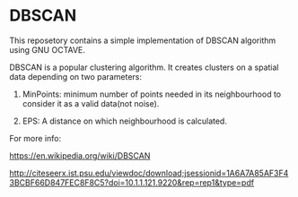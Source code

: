 # DBSCAN
This reposetory contains a simple implementation of DBSCAN algorithm using GNU OCTAVE.

DBSCAN is a popular clustering algorithm. It creates clusters on a spatial data depending on two parameters:

1. MinPoints: minimum number of points needed in its neighbourhood to consider it as a valid data(not noise).

2. EPS: A distance on which neighbourhood is calculated.

For more info:

https://en.wikipedia.org/wiki/DBSCAN

http://citeseerx.ist.psu.edu/viewdoc/download;jsessionid=1A6A7A85AF3F43BCBF66D847FEC8F8C5?doi=10.1.1.121.9220&rep=rep1&type=pdf
